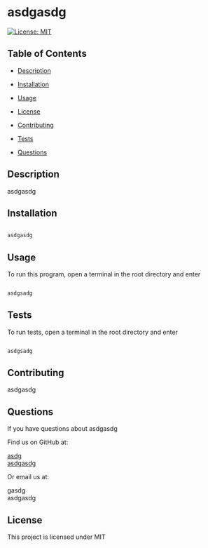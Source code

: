 
# asdgasdg

[![License: MIT](https://img.shields.io/badge/License-MIT-yellow.svg)](https://opensource.org/licenses/MIT)

## Table of Contents

- [Description](#description)

- [Installation](#installation)

- [Usage](#usage)

- [License](#license)

- [Contributing](#contributing)

- [Tests](#tests)

- [Questions](#questions)

## Description

asdgasdg

## Installation

```zsh

asdgasdg

```

## Usage

To run this program, open a terminal in the root directory and enter

```zsh

asdgsadg

```

## Tests

To run tests, open a terminal in the root directory and enter

```zsh

asdgsadg

```

## Contributing

asdgasdg

## Questions

If you have questions about asdgasdg

Find us on GitHub at:  

[asdg](https://github.com/asdg)  
[asdgasdg](https://github.com/asdgasdg)  
[](https://github.com/)  

Or email us at:  

gasdg  
asdgasdg  

## License

This project is licensed under MIT
